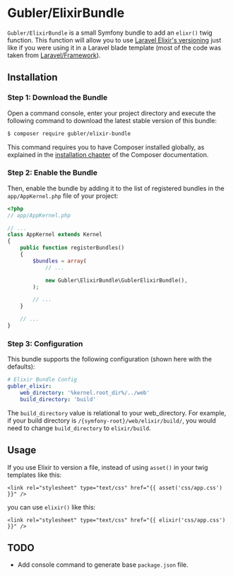 # Gubler/ElixirBundle

`Gubler/ElixirBundle` is a small Symfony bundle to add an `elixr()` twig function. This function will allow you to use [Laravel Elixir's versioning](https://laravel.com/docs/5.2/elixir#versioning-and-cache-busting) just like if you were using it in a Laravel blade template (most of the code was taken from [Laravel/Framework](https://github.com/laravel/framework)).

## Installation

### Step 1: Download the Bundle

Open a command console, enter your project directory and execute the
following command to download the latest stable version of this bundle:

```bash
$ composer require gubler/elixir-bundle
```

This command requires you to have Composer installed globally, as explained
in the [installation chapter](https://getcomposer.org/doc/00-intro.md)
of the Composer documentation.

### Step 2: Enable the Bundle

Then, enable the bundle by adding it to the list of registered bundles
in the `app/AppKernel.php` file of your project:

```php
<?php
// app/AppKernel.php

// ...
class AppKernel extends Kernel
{
    public function registerBundles()
    {
        $bundles = array(
            // ...

            new Gubler\ElixirBundle\GublerElixirBundle(),
        );

        // ...
    }

    // ...
}
```

### Step 3: Configuration

This bundle supports the following configuration (shown here with the defaults):

```yml
# Elixir Bundle Config
gubler_elixir:
    web_directory: '%kernel.root_dir%/../web'
    build_directory: 'build'
```

The `build_directory` value is relational to your web_directory. For example, if your build directory is `/{symfony-root}/web/elixir/build/`, you would need to change `build_directory` to `elixir/build`.

## Usage

If you use Elixir to version a file, instead of using `asset()` in your twig templates like this:

```
<link rel="stylesheet" type="text/css" href="{{ asset('css/app.css') }}" />
```

you can use `elixir()` like this:

```
<link rel="stylesheet" type="text/css" href="{{ elixir('css/app.css') }}" />
```

## TODO

- Add console command to generate base `package.json` file.
